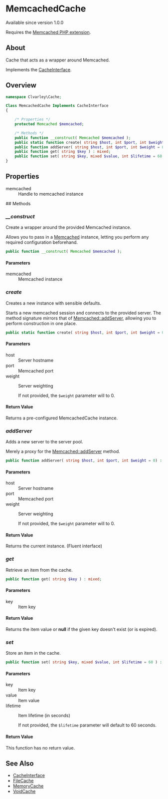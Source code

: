 # MemcachedCache

Available since version 1.0.0

Requires the [Memcached PHP extension](https://www.php.net/manual/en/book.memcached).

## About

Cache that acts as a wrapper around Memcached.

Implements the [CacheInterface](CacheInterface.md).

## Overview

```php
namespace Clvarley\Cache;

Class MemcachedCache Implements CacheInterface
{

    /* Properties */
    protected Memcached $memcached;

    /* Methods */
    public function __construct( Memcached $memcached );
    public static function create( string $host, int $port, int $weight = 0 ) : MemcachedCache;
    public function addServer( string $host, int $port, int $weight = 0 ) : self;
    public function get( string $key ) : mixed;
    public function set( string $key, mixed $value, int $lifetime = 60 ) : void;
}
```

## Properties

<dl>
  <dt>memcached</dt>
  <dd>Handle to memcached instance</dd>
</dl>

## Methods
### *__construct*

Create a wrapper around the provided Memcached instance.

Allows you to pass in a [Memcached](https://www.php.net/manual/en/class.memcached)
instance, letting you perform any required configuration beforehand.

```php
public function __construct( Memcached $memcached );
```

#### Parameters

<dl>
  <dt>memcached</dt>
  <dd>Memcached instance</dd>
</dl>

### *create*

Creates a new instance with sensible defaults.

Starts a new memcached session and connects to the provided server. The method
signature mirrors that of [Memcached::addServer](https://www.php.net/manual/en/memcached.addserver.php),
allowing you to perform construction in one place.

```php
public static function create( string $host, int $port, int $weight = 0 ) : MemcachedCache;
```

#### Parameters

<dl>
  <dt>host</dt>
  <dd>Server hostname</dd>
  <dt>port</dt>
  <dd>Memcached port</dd>
  <dt>weight</dt>
  <dd>
    <p>Server weighting</p>
    <p>If not provided, the <code>$weight</code> parameter will to 0.</p>
  </dd>
</dl>

#### Return Value

Returns a pre-configured MemcachedCache instance.

### *addServer*

Adds a new server to the server pool.

Merely a proxy for the [Memcached::addServer](https://www.php.net/manual/en/memcached.addserver.php)
method.

```php
public function addServer( string $host, int $port, int $weight = 0) : self;
```

#### Parameters

<dl>
  <dt>host</dt>
  <dd>Server hostname</dd>
  <dt>port</dt>
  <dd>Memcached port</dd>
  <dt>weight</dt>
  <dd>
    <p>Server weighting</p>
    <p>If not provided, the <code>$weight</code> parameter will to 0.</p>
  </dd>
</dl>

#### Return Value

Returns the current instance. (Fluent interface)

### *get*

Retrieve an item from the cache.

```php
public function get( string $key ) : mixed;
```

#### Parameters

<dl>
  <dt>key</dt>
  <dd>Item key</dd>
</dl>

#### Return Value

Returns the item value or **null** if the given key doesn't exist (or is
expired).

### *set*

Store an item in the cache.

```php
public function set( string $key, mixed $value, int $lifetime = 60 ) : void;
```

#### Parameters

<dl>
  <dt>key</dt>
  <dd>Item key</dd>
  <dt>value</dt>
  <dd>Item value</dd>
  <dt>lifetime</dt>
  <dd>
    <p>Item lifetime (in seconds)</p>
    <p>If not provided, the <code>$lifetime</code> parameter will default to 60 seconds.</p>
  </dd>
</dl>

#### Return Value

This function has no return value.

## See Also

* [CacheInterface](CacheInterface.md)
* [FileCache](FileCache.md)
* [MemoryCache](MemoryCache.md)
* [VoidCache](VoidCache.md)
